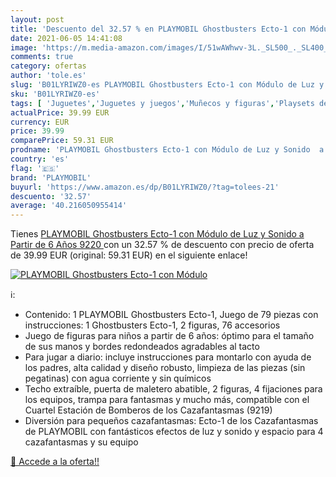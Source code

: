 ```yaml
---
layout: post
title: 'Descuento del 32.57 % en PLAYMOBIL Ghostbusters Ecto-1 con Módulo'
date: 2021-06-05 14:41:08
image: 'https://m.media-amazon.com/images/I/51wAWhwv-3L._SL500_._SL400_.jpg'
comments: true
category: ofertas
author: 'tole.es'
slug: 'B01LYRIWZ0-es PLAYMOBIL Ghostbusters Ecto-1 con Módulo de Luz y Sonido a...'
sku: 'B01LYRIWZ0-es'
tags: [ 'Juguetes','Juguetes y juegos','Muñecos y figuras','Playsets de figuras de juguete para niños','playmobil', ]
actualPrice: 39.99 EUR
currency: EUR
price: 39.99
comparePrice: 59.31 EUR
prodname: 'PLAYMOBIL Ghostbusters Ecto-1 con Módulo de Luz y Sonido  a Partir de 6 Años  9220 '
country: 'es'
flag: '🇪🇸'
brand: 'PLAYMOBIL'
buyurl: 'https://www.amazon.es/dp/B01LYRIWZ0/?tag=tolees-21'
descuento: '32.57'
average: '40.216050955414'
---
```


Tienes [PLAYMOBIL Ghostbusters Ecto-1 con Módulo de Luz y Sonido  a Partir de 6 Años  9220 ](https://www.amazon.es/dp/B01LYRIWZ0/?tag=tolees-21) con un 32.57 % de descuento con precio de oferta de 39.99 EUR (original: 59.31 EUR) en el siguiente enlace!

[![PLAYMOBIL Ghostbusters Ecto-1 con Módulo](https://m.media-amazon.com/images/I/51wAWhwv-3L._SL500_._SL400_.jpg)](https://www.amazon.es/dp/B01LYRIWZ0/?tag=tolees-21)

ℹ️:

- Contenido: 1 PLAYMOBIL Ghostbusters Ecto-1, Juego de 79 piezas con instrucciones: 1 Ghostbusters Ecto-1, 2 figuras, 76 accesorios
- Juego de figuras para niños a partir de 6 años: óptimo para el tamaño de sus manos y bordes redondeados agradables al tacto
- Para jugar a diario: incluye instrucciones para montarlo con ayuda de los padres, alta calidad y diseño robusto, limpieza de las piezas (sin pegatinas) con agua corriente y sin químicos
- Techo extraíble, puerta de maletero abatible, 2 figuras, 4 fijaciones para los equipos, trampa para fantasmas y mucho más, compatible con el Cuartel Estación de Bomberos de los Cazafantasmas (9219)
- Diversión para pequeños cazafantasmas: Ecto-1 de los Cazafantasmas de PLAYMOBIL con fantásticos efectos de luz y sonido y espacio para 4 cazafantasmas y su equipo

[🛒 Accede a la oferta!!](https://www.amazon.es/dp/B01LYRIWZ0/?tag=tolees-21)
